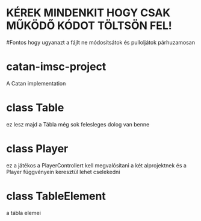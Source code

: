 # KÉREK MINDENKIT HOGY CSAK MŰKÖDŐ KÓDOT TÖLTSÖN FEL!
#Fontos hogy ugyanazt a fájlt ne módosítsátok és pulloljátok párhuzamosan
# catan-imsc-project
A Catan implementation

# class Table 
ez lesz majd a Tábla még sok felesleges dolog van benne
# class Player 
ez a játékos a PlayerControllert kell megvalósítani a két alprojektnek és a Player függvényein keresztül lehet cselekedni
# class TableElement
a tábla elemei
 
